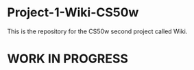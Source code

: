 # Project-1-Wiki-CS50w
This is the repository for the CS50w second project called Wiki.
# WORK IN PROGRESS
